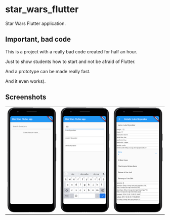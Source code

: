 # star_wars_flutter

Star Wars Flutter application.

## Important, bad code

This is a project with a really bad code created for half an hour.

Just to show students how to start and not be afraid of Flutter.

And a prototype can be made really fast.

And it even works).

## Screenshots

<table>
<tbody>
<tr>
<td>
<img src="https://github.com/vasilevkin/star_wars_flutter/blob/main/_screenshots/2021-05-30_10-21-29.png" width="200">
</td>
<td>
<img src="https://github.com/vasilevkin/star_wars_flutter/blob/main/_screenshots/2021-05-30_10-22-06.png" width="200">
</td>
<td>
<img src="https://github.com/vasilevkin/star_wars_flutter/blob/main/_screenshots/2021-05-30_10-22-39.png" width="200">
</td>
</tr>
</tbody>
</table>
